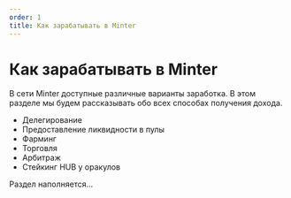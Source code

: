 ```yaml
---
order: 1
title: Как зарабатывать в Minter
---
```


# Как зарабатывать в Minter

В сети Minter доступные различные варианты заработка. В этом разделе мы будем рассказывать обо всех способах получения дохода.

- Делегирование
- Предоставление ликвидности в пулы
- Фарминг
- Торговля
- Арбитраж
- Стейкинг HUB у оракулов

Раздел наполняется...
